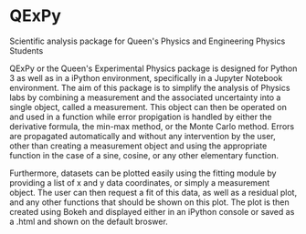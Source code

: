 # QExPy
Scientific analysis package for Queen's Physics and Engineering Physics Students

QExPy or the Queen's Experimental Physics package is designed for Python 3 as well as in a iPython environment, specifically in a Jupyter Notebook environment. The aim of this package is to simplify the analysis of Physics labs by combining a measurement and the associated uncertainty into a single object, called a measurement. This object can then be operated on and used in a function while error propigation is handled by either the derivative formula, the min-max method, or the Monte Carlo method. Errors are propagated automatically and without any intervention by the user, other than creating a measurement object and using the appropriate function in the case of a sine, cosine, or any other elementary function.

Furthermore, datasets can be plotted easily using the fitting module by providing a list of x and y data coordinates, or simply a measurement object. The user can then request a fit of this data, as well as a residual plot, and any other functions that should be shown on this plot. The plot is then created using Bokeh and displayed either in an iPython console or saved as a .html and shown on the default broswer.
